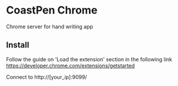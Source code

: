 # CoastPen Chrome
Chrome server for hand writing app

## Install
Follow the guide on 'Load the extension' section in the following link
https://developer.chrome.com/extensions/getstarted

Connect to http://[your_ip]:9099/
